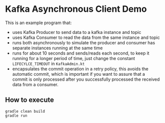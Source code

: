 # Kafka Asynchronous Client Demo

This is an example program that:

- uses Kafka Producer to send data to a kafka instance and topic
- uses Kafka Consumer to read the data from the same instance and topic
- runs both asynchronously to simulate the producer and consumer has separate instances
running at the same time
- runs for about 10 seconds and sends/reads each second, 
to keep it running for a longer period of time, just change the constant ```LIFECYLCE_TIMEOUT``` in ```KafkaAdmin.kt```
- encapsulates the commit operation in a retry policy, this avoids the automatic commit,
which is important if you want to assure that a commit is only processed after you successfully 
processed the received data from a consumer.

## How to execute

    gradle clean build
    gradle run
